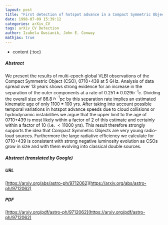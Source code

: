 ```yaml
---
layout: post
title: "First detection of hotspot advance in a Compact Symmetric Object. Evidence for a class of very young extragalactic radio source"
date: 1998-07-09 15:39:12
categories: arXiv_CV
tags: arXiv_CV Detection
author: Izabela Owsianik, John E. Conway
mathjax: true
---
```


* content
{:toc}

##### Abstract
We present the results of multi-epoch global VLBI observations of the Compact Symmetric Object (CSO), 0710+439 at 5 GHz. Analysis of data spread over 13 years shows strong evidence for an increase in the separation of the outer components at a rate of $0.251 \pm 0.029 h^{-1}c$. Dividing the overall size of 86.8 $h^{-1}$pc by this separation rate implies an estimated kinematic age of only $1100 \pm 100$ yrs. After taking into account possible temporal variations in hotspot advance speeds due to cloud collisions or hydrodynamic instabilities we argue that the upper limit to the age of 0710+439 is most likely within a factor of 2 of this estimate and certainly within a factor of 10 (i.e. $<11 000$ yrs). This result therefore strongly supports the idea that Compact Symmetric Objects are very young radio-loud sources. Furthermore the large radiative efficiency we calculate for 0710+439 is consistent with strong negative luminosity evolution as CSOs grow in size and with them evolving into classical double sources.

##### Abstract (translated by Google)


##### URL
[https://arxiv.org/abs/astro-ph/9712062](https://arxiv.org/abs/astro-ph/9712062)

##### PDF
[https://arxiv.org/pdf/astro-ph/9712062](https://arxiv.org/pdf/astro-ph/9712062)

